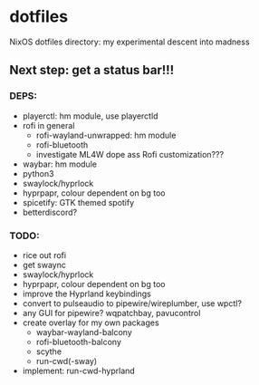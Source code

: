# dotfiles
NixOS dotfiles directory: my experimental descent into madness

## Next step: get a status bar!!!

### DEPS:
  - playerctl: hm module, use playerctld
  - rofi in general
    - rofi-wayland-unwrapped: hm module
    - rofi-bluetooth
    - investigate ML4W dope ass Rofi customization???
  - waybar: hm module
  - python3
  - swaylock/hyprlock
  - hyprpapr, colour dependent on bg too
  - spicetify: GTK themed spotify
  - betterdiscord?

### TODO: 
  - rice out rofi
  - get swaync
  - swaylock/hyprlock
  - hyprpapr, colour dependent on bg too
  - improve the Hyprland keybindings
  - convert to pulseaudio to pipewire/wireplumber, use wpctl?
  - any GUI for pipewire? wqpatchbay, pavucontrol
  - create overlay for my own packages
    - waybar-wayland-balcony
    - rofi-bluetooth-balcony
    - scythe
    - run-cwd(-sway)
  - implement: run-cwd-hyprland
